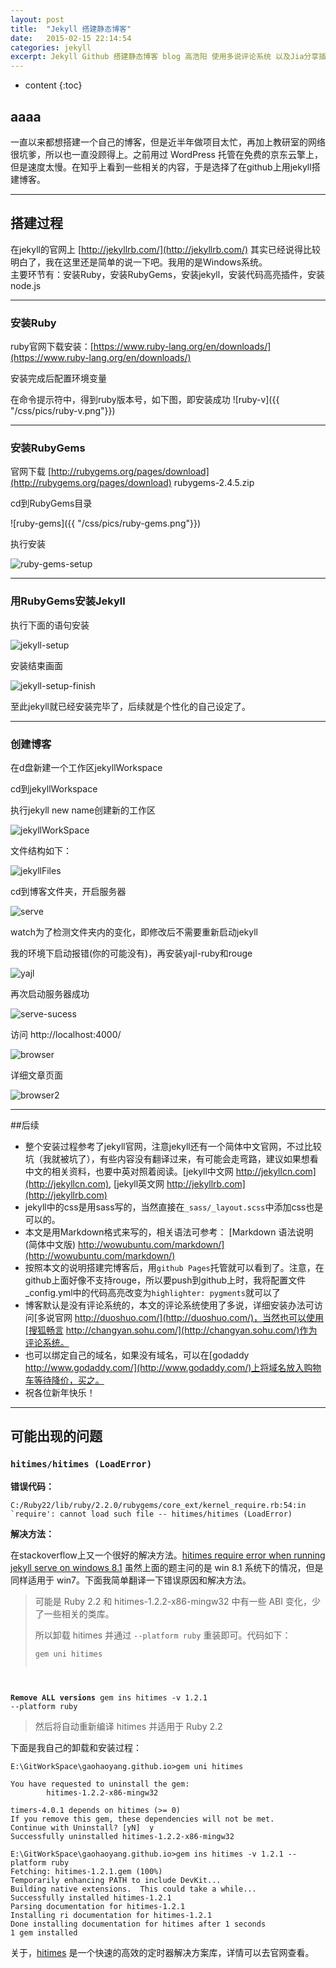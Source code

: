```yaml
---
layout: post
title:  "Jekyll 搭建静态博客"
date:   2015-02-15 22:14:54
categories: jekyll
excerpt: Jekyll Github 搭建静态博客 blog 高浩阳 使用多说评论系统 以及Jia分享插件 参考git教程
---
```


* content
{:toc}


## aaaa

一直以来都想搭建一个自己的博客，但是近半年做项目太忙，再加上教研室的网络很坑爹，所以也一直没顾得上。之前用过 WordPress 托管在免费的京东云擎上，但是速度太慢。在知乎上看到一些相关的内容，于是选择了在github上用jekyll搭建博客。

---

## 搭建过程

在jekyll的官网上 [http://jekyllrb.com/](http://jekyllrb.com/) 其实已经说得比较明白了，我在这里还是简单的说一下吧。我用的是Windows系统。    
主要环节有：安装Ruby，安装RubyGems，安装jekyll，安装代码高亮插件，安装node.js

---

### 安装Ruby

ruby官网下载安装：[https://www.ruby-lang.org/en/downloads/](https://www.ruby-lang.org/en/downloads/)

安装完成后配置环境变量

在命令提示符中，得到ruby版本号，如下图，即安装成功
![ruby-v]({{ "/css/pics/ruby-v.png"}})

---

### 安装RubyGems

官网下载 [http://rubygems.org/pages/download](http://rubygems.org/pages/download) rubygems-2.4.5.zip   

cd到RubyGems目录   

![ruby-gems]({{ "/css/pics/ruby-gems.png"}})    

执行安装   

![ruby-gems-setup]({{"/css/pics/ruby-gems-setup.png"}})   

---

### 用RubyGems安装Jekyll

执行下面的语句安装   

![jekyll-setup]({{"/css/pics/jekyll-setup.png"}})   

安装结束画面   

![jekyll-setup-finish]({{"/css/pics/jekyll-setup-finish.png"}})   

至此jekyll就已经安装完毕了，后续就是个性化的自己设定了。   

---

### 创建博客

在d盘新建一个工作区jekyllWorkspace

cd到jekyllWorkspace   

执行jekyll new name创建新的工作区   

![jekyllWorkSpace]({{"/css/pics/jekyllWorkSpace.png"}})   

文件结构如下：   

![jekyllFiles]({{"/css/pics/jekyllFiles.png"}})

cd到博客文件夹，开启服务器   

![serve]({{"/css/pics/serve.png"}})   

watch为了检测文件夹内的变化，即修改后不需要重新启动jekyll

我的环境下启动报错(你的可能没有)，再安装yajl-ruby和rouge  

![yajl]({{"/css/pics/yajl.png"}})

再次启动服务器成功

![serve-sucess]({{"/css/pics/serve-sucess.png"}})

访问 http://localhost:4000/   

![browser]({{"/css/pics/browser.png"}})   

详细文章页面   

![browser2]({{"/css/pics/browser2.png"}})  

---

##后续 

*  整个安装过程参考了jekyll官网，注意jekyll还有一个简体中文官网，不过比较坑（我就被坑了），有些内容没有翻译过来，有可能会走弯路，建议如果想看中文的相关资料，也要中英对照着阅读。[jekyll中文网 http://jekyllcn.com](http://jekyllcn.com), [jekyll英文网 http://jekyllrb.com](http://jekyllrb.com)
*  jekyll中的css是用sass写的，当然直接在`_sass/_layout.scss`中添加css也是可以的。
*  本文是用Markdown格式来写的，相关语法可参考： [Markdown 语法说明 (简体中文版) http://wowubuntu.com/markdown/](http://wowubuntu.com/markdown/)  
*  按照本文的说明搭建完博客后，用`github Pages`托管就可以看到了。注意，在github上面好像不支持rouge，所以要push到github上时，我将配置文件_config.yml中的代码高亮改变为`highlighter: pygments`就可以了
*  博客默认是没有评论系统的，本文的评论系统使用了多说，详细安装办法可访问[多说官网 http://duoshuo.com/](http://duoshuo.com/)，当然也可以使用[搜狐畅言 http://changyan.sohu.com/](http://changyan.sohu.com/)作为评论系统。	
*  也可以绑定自己的域名，如果没有域名，可以在[godaddy http://www.godaddy.com/](http://www.godaddy.com/)上将域名放入购物车等待降价，买之。
*  祝各位新年快乐！

---

## 可能出现的问题

### `hitimes/hitimes (LoadError)`

**错误代码：**

<pre><code class="markdown">C:/Ruby22/lib/ruby/2.2.0/rubygems/core_ext/kernel_require.rb:54:in `require': cannot load such file -- hitimes/hitimes (LoadError)</code></pre>

**解决方法：**

在stackoverflow上又一个很好的解决方法。[hitimes require error when running jekyll serve on windows 8.1](http://stackoverflow.com/questions/28985481/hitimes-require-error-when-running-jekyll-serve-on-windows-8-1) 虽然上面的题主问的是 win 8.1 系统下的情况，但是同样适用于 win7。下面我简单翻译一下错误原因和解决方法。

> 可能是 Ruby 2.2 和 hitimes-1.2.2-x86-mingw32 中有一些 ABI 变化，少了一些相关的类库。
> 
> 所以卸载 hitimes 并通过 `--platform ruby` 重装即可。代码如下：
>
><pre><code class="markdown">gem uni hitimes
**Remove ALL versions**
gem ins hitimes -v 1.2.1 --platform ruby
</code></pre>
> 然后将自动重新编译 hitimes 并适用于 Ruby 2.2

下面是我自己的卸载和安装过程：

<pre><code class="markdown">E:\GitWorkSpace\gaohaoyang.github.io>gem uni hitimes

You have requested to uninstall the gem:
        hitimes-1.2.2-x86-mingw32

timers-4.0.1 depends on hitimes (>= 0)
If you remove this gem, these dependencies will not be met.
Continue with Uninstall? [yN]  y
Successfully uninstalled hitimes-1.2.2-x86-mingw32

E:\GitWorkSpace\gaohaoyang.github.io>gem ins hitimes -v 1.2.1 --platform ruby
Fetching: hitimes-1.2.1.gem (100%)
Temporarily enhancing PATH to include DevKit...
Building native extensions.  This could take a while...
Successfully installed hitimes-1.2.1
Parsing documentation for hitimes-1.2.1
Installing ri documentation for hitimes-1.2.1
Done installing documentation for hitimes after 1 seconds
1 gem installed</code></pre>


关于，[hitimes](https://rubygems.org/gems/hitimes/versions/1.2.2) 是一个快速的高效的定时器解决方案库，详情可以去官网查看。


